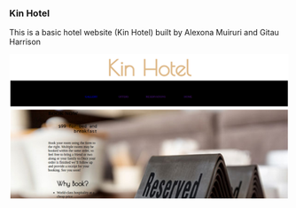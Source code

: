 ### Kin Hotel

This is a basic hotel website (Kin Hotel) built by Alexona Muiruri and Gitau Harrison

![Kin Hotel](kin-hotel.png)

